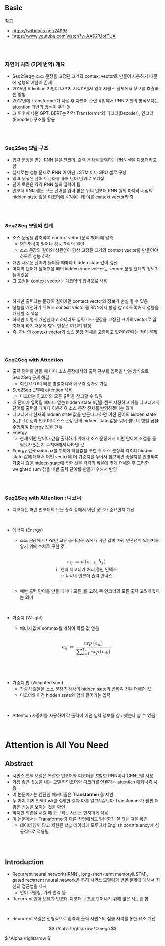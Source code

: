 ## Basic
참고
- https://wikidocs.net/24996
- https://www.youtube.com/watch?v=AA621UofTUA

<br>
<br>

### 자연어 처리 (기계 번역) 개요
- Seq2Seq는 소스 문장을 고정된 크기의 context vector로 만들어 사용하기 때문에 성능의 제한이 존재
- 2015년 Attention 기법이 나오기 시작하면서 입력 시퀀스 전체에서 정보를 추출하는 방법
- 2017년에 Transformer가 나온 후 자연어 관련 작업에서 RNN 기반의 방식보다는 attention 기반의 방식이 주가 됨
- 그 이후에 나온 GPT, BERT는 각각 Transformer의 디코더(Decoder), 인코더 (Enocder) 구조를 활용

<br>
<br>

### Seq2Seq 모델 구조
- 입력 문장을 받는 RNN 셀을 인코더, 출력 문장을 출력하는 RNN 셀을 디코더라고 함
- 실제로는 성능 문제로 RNN 이 아닌 LSTM 이나 GRU 셀로 구성
- 입력 문장은 단어 토큰화를 통해 단어 단위로 쪼개짐
- 단어 토큰은 각각 RNN 셀의 입력이 됨
- 인코더 RNN 셀은 모든 단어를 입력 받은 뒤의 인코더 RNN 셀의 마지막 시점의 hidden state 값을 디코더에 넘겨주는데 이를 context vector라 함 

<br>
<br>

### Seq2Seq 모델의 한게
- 소스 문장을 압축하여 context vetor (문맥 벡터)에 압축
    - 병목현상이 일어나 성능 하락의 원인
    - 소스 문장의 길이와 상관없이 항상 고정된 크기의 context vector를 만들어야 하므로 성능 하락
- 매번 새로운 단어가 들어올 때마다 hidden state 값이 갱신
- 마지막 단어가 들어왔을 때의 hidden state vector는 source 문장 전체의 정보가 들어있음  
- 그 고정된 context vector는 디코더의 입력으로 사용

<br>

- 하지만 출력되는 문장이 길어지면 contect vector의 정보가 손실 될 수 있음 
- 성능을 개선하기 위해서 context vector를 RNN에서 항상 참고하도록해서 성능을 개선할 수 있음
- 하지만 이렇게 개선한다고 하더라도 입력 소스 문장을 고정된 크기의 vector로 압축해야 하기 때문에 병목 현상은 여전히 발생 
- 즉, 하나의 context vector가 소스 문장 전체를 포함하고 있어야한다는 점이 문제

<br>
<br>

### Seq2Seq with Attention
- 출력 단어를 만들 때 마다 소스 문장에서의 출력 전부를 입력을 받는 방식으로 Seq2Seq 문제 해결
    - 최신 GPU의 빠른 병렬처리와 메모리 증가로 가능
- Seq2Seq 모델에 attention 적용
    - 디코더는 인코더의 모든 출력을 참고할 수 있음 
- 매 단어가 입력될 때마다 얻는 hidden state h값을 전부 저장하고 이를 디코더에서 단어를 출력할 때마다 이용하여 소스 문장 전체를 반영하겠다는 의미 
- 디코더에서 현재의 hidden state 값을 만든다고 하면 이전 단어의 hidden state (s_{t-1}) 값과 인코더의 소스 문장 단의 hidden state 값을 묶어 별도의 행렬 곱을 수행하여 Energy 값을 만듦 
- Energy
    - 현재 어떤 단어나 값을 출력하기 위해서 소스 문장에서 어떤 단어에 초점을 둘 필요가 있는지 수치화해서 나타낸 값
- Energy 값에 softmax를 취하여 확률값을 구한 뒤 소스 문장의 각각의 hidden state 값에 대해서 어떤 vector에 더 가중치를 두어서 참고하면 좋을지를 반영하여 가중치 값을 hidden state에 곱한 것을 각각의 비율에 맞게 더해준 후 그러한 weighted sum 값을 매번 출력 단어를 만들기 위해서 반영 


<br>
<br>


### Seq2Seq with Attention : 디코더
- 디코더는 매번 인코더의 모든 출력 중에서 어떤 정보가 중요한지 계산


<br>

- 에너지 (Energy) 
    - 소스 문장에서 나왔던 모든 출력값들 중에서 어떤 값과 가장 연관성이 있는지를 알기 위해 수치로 구한 것 

    <br>

    <p align=center><img src="./images/3/1.png"><br> 
                    i : 현재 디코더가 처리 중인 인덱스 <br>
                    j : 각각의 인코더 출력 인덱스</p>

    <br>

    - 매번 출력 단어를 만들 때마다 모든 j를 고려, 즉 인코더의 모든 출력 고려하겠다는 의미

<br>

- 가중치 (Weight)
    - 에너지 값에 softmax를 취하여 확률 값 얻음
   
    <br>

    <p align=center><img src="./images/3/2.png"></p>

    <br>
<br>

- 가중치 합 (Weighted sum)
    - 가중치 값들을 소스 문장의 각각의 hidden state와 곱하여 전부 더해준 값
    - 디코더의 이전 hidden state와 함께 들어가는 입력


<br>

- Attention 가중치를 사용하여 각 출력이 어떤 입력 정보를 참고했는지 알 수 있음 

<br>

# Attention is All You Need
## Abstract 
- 시퀀스 변역 모델은 복잡한 인코더와 디코더를 포함한 RNN이나 CNN모델 사용
- 가장 좋은 성능을 내는 모델은 인코더와 디코더를 연결하는 attention 매커니즘 사용
- 이 논문에서는 간단한 매커니즘은 **Transformer** 를 제안
- 두 가지 기계 번역 task를 실행한 결과 다른 알고리즘보다 Transformer가 훨씬 더 좋은 성능을 보이는 것을 확인
- 하지만 학습을 시킬 때 요구되는 시간은 현저하게 적음
- 이 논문에서는 Transformer가 다른 작업에서도 일반화가 잘 되는 것을 확인 
    - 데이터 양이 많고 제한된 학습 데이터에 모두에서 English constituency에 성공적으로 적용됨

<br>
<br>

## Introduction
- Recurrent neural networks(RNN), long-short-term memory(LSTM), gated recurrent neural network은 특히 시퀀스 모델링과 변환 문제에 대해서 최신의 접근법을 제시
    - 언어 모델링, 기계 번역 등
- Recurrent 언어 모델과 인코더-디코더 구조를 벗어나기 위해 많은 시도를 함

<br>

- Recurrent 모델은 전형적으로 입력과 출력 시퀀스의 심볼 자리를 통한 요소 계산

$$ \Alpha \rightarrow \Omega $$

$ \Alpha \rightarrow  $
